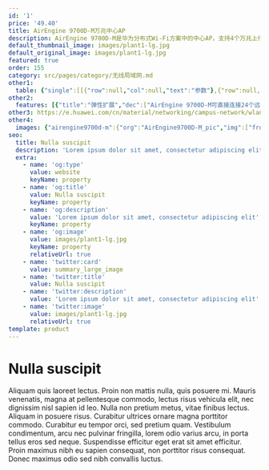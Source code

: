 ```yaml
---
id: '1'
price: '49.40'
title: AirEngine 9700D-M万兆中心AP
description: AirEngine 9700D-M是华为分布式Wi-Fi方案中的中心AP，支持4个万兆上行接口，可以直连多个Wi-Fi 6远端单元部署到室内。万兆中心AP和Wi-Fi 6远端单元之间使用网线连接，集中处理业务转发。适用于学校、酒店、医院以及办公会议室等房间密度大、墙体结构复杂、业务带宽高的场景。
default_thumbnail_image: images/plant1-lg.jpg
default_original_image: images/plant1-lg.jpg
featured: true
order: 155
category: src/pages/category/无线局域网.md
other1: 
  table: {"single":[[{"row":null,"col":null,"text":"参数"},{"row":null,"col":null,"text":"AirEngine 9700D-M"}],[{"row":null,"col":null,"text":"尺寸（宽 x 深 x 高）"},{"row":null,"col":null,"text":"442mm×420mm×43.6mm"}],[{"row":null,"col":null,"text":"电源输入"},{"row":null,"col":null,"text":"额定电压：100V～240V AC，50/60Hz\n最大电压范围：90V～264V AC，47Hz～63Hz"}],[{"row":null,"col":null,"text":"最大功耗"},{"row":null,"col":null,"text":"AC110V供电：880W（其中设备功耗130W，PoE out功耗750W）\nAC220V供电：970W（其中设备功耗130W，PoE out功耗840W）"}],[{"row":null,"col":null,"text":"端口"},{"row":null,"col":null,"text":"24xGE + 4x10GE SFP+"}],[{"row":null,"col":null,"text":"PoE"},{"row":null,"col":null,"text":"24端口PoE+（802.3at）"}],[{"row":null,"col":null,"text":"无线用户接入能力"},{"row":null,"col":null,"text":"最大关联用户数：4096\n最大并发用户数：1024"}],[{"row":null,"col":null,"text":"转发能力"},{"row":null,"col":null,"text":"40Gbps"}],[{"row":null,"col":null,"text":"可管理远端单元数"},{"row":null,"col":null,"text":"24（通过交换机可扩展到48个）"}]]}
other2:
  features: [{"title":"弹性扩展","dec":["AirEngine 9700D-M可直接连接24个远端单元，并最多可通过交换机扩展至48个远端单元。"]},{"title":"简易管理","dec":["远端单元不占用AC License，只需管理少量AirEngine 9700D-M，近万个房间只需要200个AP的管理开销。"]},{"title":"云管理","dec":["可通过华为云管理平台对AP设备及业务进行管理和运维，节省网络运维成本；"]}]
other3: https://e.huawei.com/cn/material/networking/campus-network/wlan/e6dc5aa8186941158bb77c9ce9d1a843
other4:
  images: {"airengine9700d-m":{"org":"AirEngine9700D-M_pic","img":["front.png","front_left.png","front_right.png","front_top.png","rear.png","rear_top.png"]}}
seo:
  title: Nulla suscipit
  description: 'Lorem ipsum dolor sit amet, consectetur adipiscing elit'
  extra:
    - name: 'og:type'
      value: website
      keyName: property
    - name: 'og:title'
      value: Nulla suscipit
      keyName: property
    - name: 'og:description'
      value: 'Lorem ipsum dolor sit amet, consectetur adipiscing elit'
      keyName: property
    - name: 'og:image'
      value: images/plant1-lg.jpg
      keyName: property
      relativeUrl: true
    - name: 'twitter:card'
      value: summary_large_image
    - name: 'twitter:title'
      value: Nulla suscipit
    - name: 'twitter:description'
      value: 'Lorem ipsum dolor sit amet, consectetur adipiscing elit'
    - name: 'twitter:image'
      value: images/plant1-lg.jpg
      relativeUrl: true
template: product
---
```


# Nulla suscipit

Aliquam quis laoreet lectus. Proin non mattis nulla, quis posuere mi. Mauris venenatis, magna at pellentesque commodo, lectus risus vehicula elit, nec dignissim nisl sapien id leo. Nulla non pretium metus, vitae finibus lectus. Aliquam in posuere risus. Curabitur ultrices ornare magna porttitor commodo. Curabitur eu tempor orci, sed pretium quam. Vestibulum condimentum, arcu nec pulvinar fringilla, lorem odio varius arcu, in porta tellus eros sed neque. Suspendisse efficitur eget erat sit amet efficitur. Proin maximus nibh eu sapien consequat, non porttitor risus consequat. Donec maximus odio sed nibh convallis luctus.